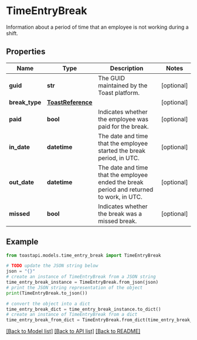 # TimeEntryBreak

Information about a period of time that an employee is not working during a shift. 

## Properties

Name | Type | Description | Notes
------------ | ------------- | ------------- | -------------
**guid** | **str** | The GUID maintained by the Toast platform.  | [optional] 
**break_type** | [**ToastReference**](ToastReference.md) |  | [optional] 
**paid** | **bool** | Indicates whether the employee was paid for the break.  | [optional] 
**in_date** | **datetime** | The date and time that the employee started the break period, in UTC.  | [optional] 
**out_date** | **datetime** | The date and time that the employee ended the break period and returned to work, in UTC.  | [optional] 
**missed** | **bool** | Indicates whether the break was a missed break.  | [optional] 

## Example

```python
from toastapi.models.time_entry_break import TimeEntryBreak

# TODO update the JSON string below
json = "{}"
# create an instance of TimeEntryBreak from a JSON string
time_entry_break_instance = TimeEntryBreak.from_json(json)
# print the JSON string representation of the object
print(TimeEntryBreak.to_json())

# convert the object into a dict
time_entry_break_dict = time_entry_break_instance.to_dict()
# create an instance of TimeEntryBreak from a dict
time_entry_break_from_dict = TimeEntryBreak.from_dict(time_entry_break_dict)
```
[[Back to Model list]](../README.md#documentation-for-models) [[Back to API list]](../README.md#documentation-for-api-endpoints) [[Back to README]](../README.md)


